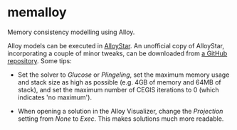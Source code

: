 # memalloy
Memory consistency modelling using Alloy.

Alloy models can be executed in
[AlloyStar](http://alloy.mit.edu/alloy/hola/). An unofficial copy of
AlloyStar, incorporating a couple of minor tweaks, can be downloaded
from
[a GitHub repository](https://github.com/johnwickerson/AlloyStar). Some
tips:

* Set the solver to *Glucose* or *Plingeling*, set the maximum memory
  usage and stack size as high as possible (e.g. 4GB of memory and
  64MB of stack), and set the maximum number of CEGIS iterations to 0
  (which indicates 'no maximum').
  
* When opening a solution in the Alloy Visualizer, change the
  *Projection* setting from *None* to *Exec*. This makes solutions much more
  readable.
  
